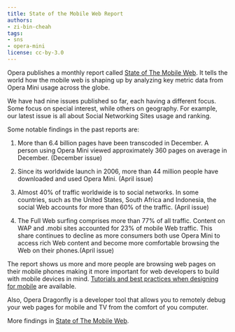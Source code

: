 ```yaml
---
title: State of the Mobile Web Report
authors:
- zi-bin-cheah
tags:
- sns
- opera-mini
license: cc-by-3.0
---
```


Opera publishes a monthly report called [State of The Mobile Web](http://www.opera.com/smw/). It tells the world how the mobile web is shaping up by analyzing key metric data from Opera Mini usage across the globe.

We have had nine issues published so far, each having a different focus. Some focus on special interest, while others on geography. For example, our latest issue is all about Social Networking Sites usage and ranking.

Some notable findings in the past reports are:

1.  More than 6.4 billion pages have been transcoded in December. A person using Opera Mini viewed approximately 360 pages on average in December. (December issue)

2.  Since its worldwide launch in 2006, more than 44 million people have downloaded and used Opera Mini. (April issue)

3.  Almost 40% of traffic worldwide is to social networks. In some countries, such as the United States, South Africa and Indonesia, the social Web accounts for more than 60% of the traffic. (April issue)

4.  The Full Web surfing comprises more than 77% of all traffic. Content on <span abbr="Wireless Application Protocol">WAP</span> and .mobi sites accounted for 23% of mobile Web traffic. This share continues to decline as more consumers both use Opera Mini to access rich Web content and become more comfortable browsing the Web on their phones.(April issue)

The report shows us more and more people are browsing web pages on their mobile phones making it more important for web developers to build with mobile devices in mind. [Tutorials and best practices when designing for mobile](https://dev.opera.com/tags/mobile/) are available.

Also, Opera Dragonfly is a developer tool that allows you to remotely debug your web pages for mobile and TV from the comfort of you computer.

More findings in [State of The Mobile Web](http://www.opera.com/smw/).
